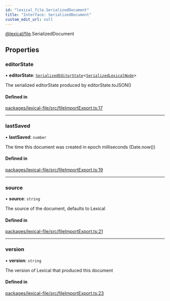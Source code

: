 ```yaml
---
id: "lexical_file.SerializedDocument"
title: "Interface: SerializedDocument"
custom_edit_url: null
---
```


[@lexical/file](../modules/lexical_file.md).SerializedDocument

## Properties

### editorState

• **editorState**: [`SerializedEditorState`](lexical.SerializedEditorState.md)\<[`SerializedLexicalNode`](../modules/lexical.md#serializedlexicalnode)\>

The serialized editorState produced by editorState.toJSON()

#### Defined in

[packages/lexical-file/src/fileImportExport.ts:17](https://github.com/facebook/lexical/tree/main/packages/lexical-file/src/fileImportExport.ts#L17)

___

### lastSaved

• **lastSaved**: `number`

The time this document was created in epoch milliseconds (Date.now())

#### Defined in

[packages/lexical-file/src/fileImportExport.ts:19](https://github.com/facebook/lexical/tree/main/packages/lexical-file/src/fileImportExport.ts#L19)

___

### source

• **source**: `string`

The source of the document, defaults to Lexical

#### Defined in

[packages/lexical-file/src/fileImportExport.ts:21](https://github.com/facebook/lexical/tree/main/packages/lexical-file/src/fileImportExport.ts#L21)

___

### version

• **version**: `string`

The version of Lexical that produced this document

#### Defined in

[packages/lexical-file/src/fileImportExport.ts:23](https://github.com/facebook/lexical/tree/main/packages/lexical-file/src/fileImportExport.ts#L23)

